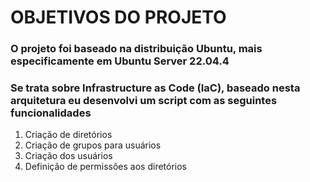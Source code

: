 # OBJETIVOS DO PROJETO
### O projeto foi baseado na distribuição Ubuntu, mais especificamente em Ubuntu Server 22.04.4
### Se trata sobre Infrastructure as Code (IaC), baseado nesta arquitetura eu desenvolvi um script com as seguintes funcionalidades

1. Criação de diretórios
2. Criação de grupos para usuários
3. Criação dos usuários
4. Definição de permissões aos diretórios

